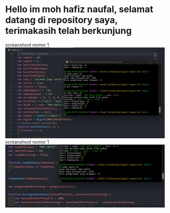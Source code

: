 # Hello im moh hafiz naufal, selamat datang di repository saya, terimakasih telah berkunjung 
screanshoot nomor 1
![Alt text](./image/task1-ts.png)
screanshoot nomor 1
![Alt text](./image/task2-ts.png)
